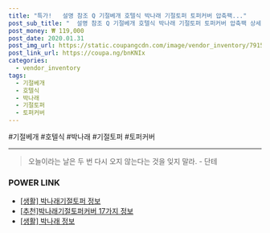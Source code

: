 ```yaml
--- 
title: "특가!   설명 참조 Q 기절베개 호텔식 박나래 기절토퍼 토퍼커버 압축팩..." 
post_sub_title: "  설명 참조 Q 기절베개 호텔식 박나래 기절토퍼 토퍼커버 압축팩 상세 프리미엄" 
post_money: ₩ 119,000 
post_date: 2020.01.31 
post_img_url: https://static.coupangcdn.com/image/vendor_inventory/7915/03259c66aa4ef9b2f775db1cca1857311363cca6875966880ac60453cb2b.jpg 
post_link_url: https://coupa.ng/bnKNIx 
categories: 
  - vendor_inventory 
tags: 
  - 기절베개 
  - 호텔식 
  - 박나래 
  - 기절토퍼 
  - 토퍼커버 
--- 
```

  #기절베개 #호텔식 #박나래 #기절토퍼 #토퍼커버 
<hr> 

> 오늘이라는 날은 두 번 다시 오지 않는다는 것을 잊지 말라. - 단테 


### POWER LINK

* <a href="https://blog.naver.com/santokki14/221766962969" target="_blank"> [생활] 박나래기절토퍼 정보 </a>
* <a href="https://blog.naver.com/fasyy4321/221790872567" target="_blank">[추천]박나래기절토퍼커버 17가지 정보</a>
* <a href="https://blog.naver.com/sakai111/221767030916" target="_blank"> [생활] 박나래 정보 </a>
